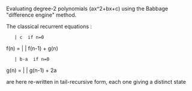 Evaluating degree-2 polynomials (ax^2+bx+c) using the Babbage "difference engine" method.

The classical recurrent equations :

       | c  if n=0
f(n) = |
       | f(n-1) + g(n)


       | b-a  if n=0
g(n) = |
       | g(n-1) + 2a

are here re-written in tail-recursive form, each one giving a distinct state
